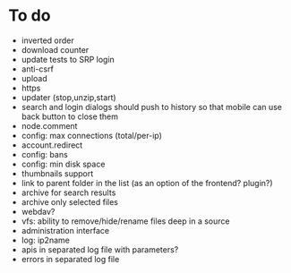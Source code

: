 # To do
- inverted order
- download counter
- update tests to SRP login
- anti-csrf
- upload
- https
- updater (stop,unzip,start)
- search and login dialogs should push to history so that mobile can use back button to close them
- node.comment
- config: max connections (total/per-ip)
- account.redirect
- config: bans
- config: min disk space
- thumbnails support
- link to parent folder in the list (as an option of the frontend? plugin?)
- archive for search results
- archive only selected files
- webdav?
- vfs: ability to remove/hide/rename files deep in a source
- administration interface
- log: ip2name
- apis in separated log file with parameters?
- errors in separated log file
